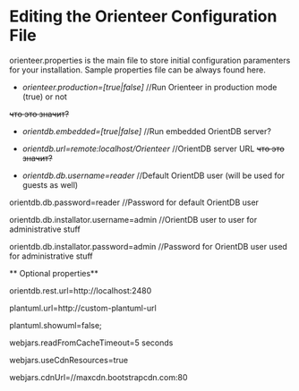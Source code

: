 # Editing the Orienteer Configuration File

orienteer.properties is the main file to store initial configuration paramenters for your installation. Sample properties file can be always found here.

* *orienteer.production=[true|false]* //Run Orienteer in production mode (true) or not

 ~~что это значит?~~

* *orientdb.embedded=[true|false]* //Run embedded OrientDB server?

* *orientdb.url=remote:localhost/Orienteer* //OrientDB server URL
 ~~что это значит?~~

* *orientdb.db.username=reader* //Default OrientDB user (will be used for guests as well)

orientdb.db.password=reader               //Password for default OrientDB user

orientdb.db.installator.username=admin    //OrientDB user to user for administrative stuff

orientdb.db.installator.password=admin    //Password for OrientDB user used for administrative stuff

** Optional properties**

orientdb.rest.url=http://localhost:2480

plantuml.url=http://custom-plantuml-url

plantuml.showuml=false;

webjars.readFromCacheTimeout=5 seconds

webjars.useCdnResources=true

webjars.cdnUrl=//maxcdn.bootstrapcdn.com:80
